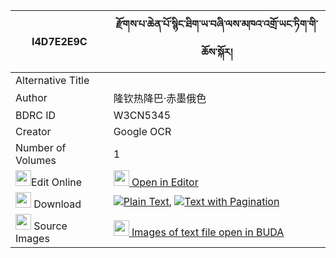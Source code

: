 |I4D7E2E9C|རྫོགས་པ་ཆེན་པོ་སྙིང་ཐིག་ཡ་བཞི་ལས་མཁའ་འགྲོ་ཡང་ཏིག་གི་ཆོས་སྐོར། 
| --- | --- 
|Alternative Title |
|Author| 隆钦热降巴·赤墨俄色
|BDRC ID | W3CN5345
|Creator | Google OCR
|Number of Volumes| 1
|<img width="25" src="https://img.icons8.com/color/25/000000/edit-property.png">Edit Online| [<img width="25" src="https://avatars.githubusercontent.com/u/45091458?s=200&v=4"> Open in Editor](http://editor.openpecha.org/I4D7E2E9C)
|<img width="25" src="https://img.icons8.com/fluent/48/000000/download-2.png"/>  Download | [![](https://img.icons8.com/color/20/000000/txt.png)Plain Text](https://github.com/Openpecha/I4D7E2E9C/releases/download/v1/dzokpa_chenpo_nyingtik_ya_shyi_plain_I4D7E2E9C.zip), [![](https://img.icons8.com/color/20/000000/txt.png)Text with Pagination](https://github.com/Openpecha/I4D7E2E9C/releases/download/v1/dzokpa_chenpo_nyingtik_ya_shyi_pages_I4D7E2E9C.zip)
|<img width="25" src="https://img.icons8.com/plasticine/100/000000/pictures-folder.png"/>  Source Images | [<img width="25" src="https://library.bdrc.io/icons/BUDA-small.svg"> Images of text file open in BUDA](https://library.bdrc.io/show/bdr:W3CN5345)